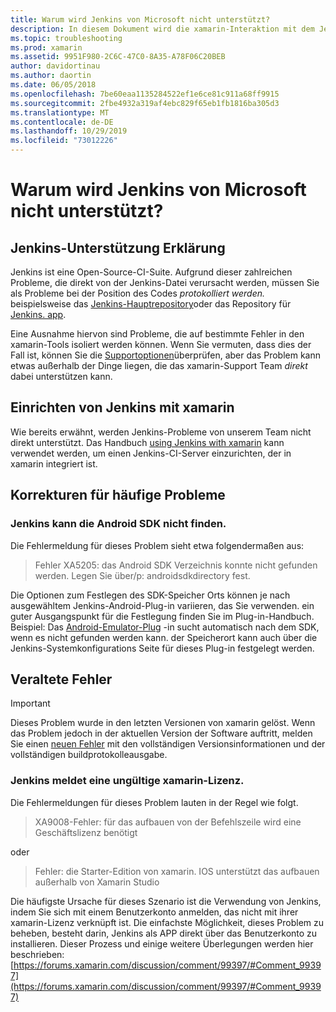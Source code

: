 ```yaml
---
title: Warum wird Jenkins von Microsoft nicht unterstützt?
description: In diesem Dokument wird die xamarin-Interaktion mit dem Jenkins CI-System auf hoher Ebene beschrieben. Außerdem werden einige häufige Probleme erläutert, die bei der Arbeit mit Jenkins auftreten.
ms.topic: troubleshooting
ms.prod: xamarin
ms.assetid: 9951F980-2C6C-47C0-8A35-A78F06C20BEB
author: davidortinau
ms.author: daortin
ms.date: 06/05/2018
ms.openlocfilehash: 7be60eaa1135284522ef1e6ce81c911a68ff9915
ms.sourcegitcommit: 2fbe4932a319af4ebc829f65eb1fb1816ba305d3
ms.translationtype: MT
ms.contentlocale: de-DE
ms.lasthandoff: 10/29/2019
ms.locfileid: "73012226"
---
```

# <a name="why-isnt-jenkins-supported-by-microsoft"></a>Warum wird Jenkins von Microsoft nicht unterstützt?

## <a name="jenkins-support-explanation"></a>Jenkins-Unterstützung Erklärung

Jenkins ist eine Open-Source-CI-Suite. Aufgrund dieser zahlreichen Probleme, die direkt von der Jenkins-Datei verursacht werden, müssen Sie als Probleme bei der Position des Codes *protokolliert werden.* beispielsweise das [Jenkins-Hauptrepository](https://github.com/jenkinsci/jenkins)oder das Repository für [Jenkins. app](https://github.com/stisti/jenkins-app).

Eine Ausnahme hiervon sind Probleme, die auf bestimmte Fehler in den xamarin-Tools isoliert werden können. Wenn Sie vermuten, dass dies der Fall ist, können Sie die [Supportoptionen](~/cross-platform/troubleshooting/support-options.md)überprüfen, aber das Problem kann etwas außerhalb der Dinge liegen, die das xamarin-Support Team *direkt* dabei unterstützen kann.

## <a name="setup-jenkins-with-xamarin"></a>Einrichten von Jenkins mit xamarin

Wie bereits erwähnt, werden Jenkins-Probleme von unserem Team nicht direkt unterstützt. Das Handbuch [using Jenkins with xamarin](~/tools/ci/jenkins-walkthrough.md) kann verwendet werden, um einen Jenkins-CI-Server einzurichten, der in xamarin integriert ist. 

## <a name="fixes-for-common-issues"></a>Korrekturen für häufige Probleme

### <a name="jenkins-is-unable-to-find-the-android-sdk"></a>Jenkins kann die Android SDK nicht finden.

Die Fehlermeldung für dieses Problem sieht etwa folgendermaßen aus:

> Fehler XA5205: das Android SDK Verzeichnis konnte nicht gefunden werden. Legen Sie über/p: androidsdkdirectory fest.

Die Optionen zum Festlegen des SDK-Speicher Orts können je nach ausgewähltem Jenkins-Android-Plug-in variieren, das Sie verwenden. ein guter Ausgangspunkt für die Festlegung finden Sie im Plug-in-Handbuch. Beispiel: Das [Android-Emulator-Plug](https://wiki.jenkins-ci.org/display/JENKINS/Android+Emulator+Plugin#AndroidEmulatorPlugin-Systemconfiguration) -in sucht automatisch nach dem SDK, wenn es nicht gefunden werden kann. der Speicherort kann auch über die Jenkins-Systemkonfigurations Seite für dieses Plug-in festgelegt werden. 

## <a name="deprecated-errors"></a>Veraltete Fehler

> [!IMPORTANT]
> Dieses Problem wurde in den letzten Versionen von xamarin gelöst. Wenn das Problem jedoch in der aktuellen Version der Software auftritt, melden Sie einen [neuen Fehler](~/cross-platform/troubleshooting/questions/howto-file-bug.md) mit den vollständigen Versionsinformationen und der vollständigen buildprotokolleausgabe.

### <a name="jenkins-reports-an-invalid-xamarin-license"></a>Jenkins meldet eine ungültige xamarin-Lizenz.
Die Fehlermeldungen für dieses Problem lauten in der Regel wie folgt.

> XA9008-Fehler: für das aufbauen von der Befehlszeile wird eine Geschäftslizenz benötigt

oder

> Fehler: die Starter-Edition von xamarin. IOS unterstützt das aufbauen außerhalb von Xamarin Studio 

Die häufigste Ursache für dieses Szenario ist die Verwendung von Jenkins, indem Sie sich mit einem Benutzerkonto anmelden, das nicht mit ihrer xamarin-Lizenz verknüpft ist. Die einfachste Möglichkeit, dieses Problem zu beheben, besteht darin, Jenkins als APP direkt über das Benutzerkonto zu installieren. Dieser Prozess und einige weitere Überlegungen werden hier beschrieben: [https://forums.xamarin.com/discussion/comment/99397/#Comment_99397](https://forums.xamarin.com/discussion/comment/99397/#Comment_99397)
